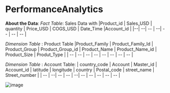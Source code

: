 # PerformanceAnalytics
**About the Data**: 
*Fact Table*: Sales Data with 
|Product_id	| Sales_USD	| quantity	| Price_USD	| COGS_USD	| Date_Time	|Account_id |
|--| --| --	| --| -- | --	| -- |

*Dimension Table* : Product Table
|Product_Family |	Product_Family_Id |	Product_Group |	Product_Group_id |	Product_Name |	Product_Name_id	 | Product_Size |	Produt_Type |
| -- |	-- |	-- |	-- |	-- |	-- | -- |	-- |


*Dimension Table* : Account Table: 
| country_code |	Account	| Master_id |	Account_id |	latitude |	longitude |	country |	Postal_code |	street_name	| Street_number |
| -- |	--| -- |	-- |	--|	-- |	-- |	-- |	--	| -- |

![image](https://github.com/user-attachments/assets/40b13e78-b708-4571-9874-8435c9115813)
